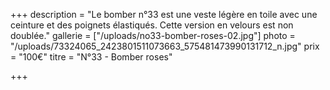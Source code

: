 +++
description = "Le bomber n°33 est une veste légère en toile avec une ceinture et des poignets élastiqués. Cette version en velours est non doublée."
gallerie = ["/uploads/no33-bomber-roses-02.jpg"]
photo = "/uploads/73324065_2423801511073663_575481473990131712_n.jpg"
prix = "100€"
titre = "N°33 - Bomber roses"

+++
